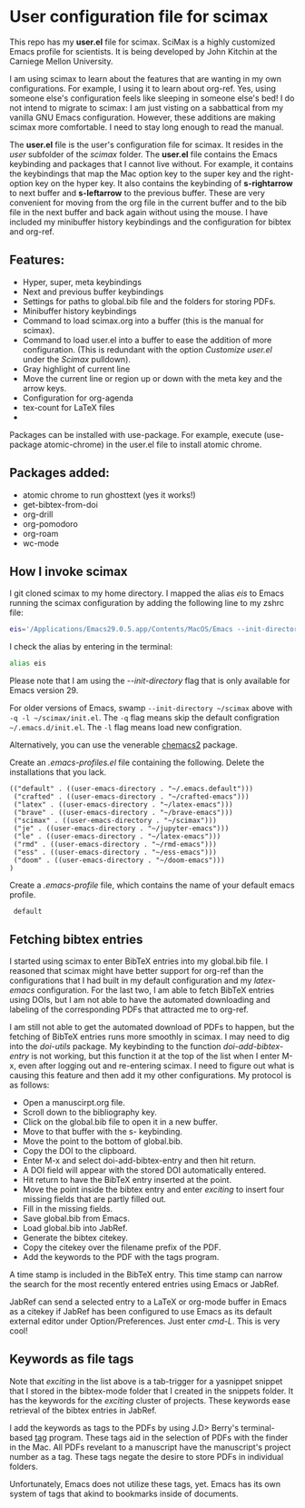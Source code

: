 # User configuration file for scimax


This repo has my **user.el** file for scimax.
SciMax is a highly customized Emacs profile for scientists.
It is being developed by John Kitchin at the Carniege Mellon University. 

I am using scimax to learn about the features that are wanting in my own configurations.
For example, I using it to learn about org-ref.
Yes, using someone else's configuration feels like sleeping in someone else's bed!
I do not intend to migrate to scimax: I am just visting on a sabbattical from my vanilla GNU Emacs configuration.
However, these additions are making scimax more comfortable.
I need to stay long enough to read the manual.

The **user.el** file is the user's configuration file for scimax.
It resides in the *user* subfolder of the *scimax* folder.
The  **user.el** file contains the Emacs keybinding and packages that I cannot live without.
For example, it contains the keybindings that map the Mac option key to the super key and the  right-option key on the hyper key.
It also contains the keybinding of **s-rightarrow** to next buffer and **s-leftarrow** to the previous buffer.
These are very convenient for moving from the org file  in the current buffer and to the bib file in the next buffer and back again without using the mouse.
I have included my minibuffer history keybindings and the configuration for bibtex and org-ref.

## Features:

- Hyper, super, meta keybindings
- Next and previous buffer keybindings
- Settings for paths to global.bib file and the folders for storing PDFs.
- Minibuffer history keybindings
- Command to load scimax.org into a buffer (this is the manual for scimax).
- Command to load user.el into a buffer to ease the addition of more configuration. (This is redundant with the option *Customize user.el* under the *Scimax* pulldown).
- Gray highlight of current line
- Move the current line or region up or down with the meta key and the arrow keys.
- Configuration for org-agenda
- tex-count for LaTeX files
- 


Packages can be installed with use-package.
For example, execute (use-package atomic-chrome) in the user.el file to install atomic chrome.

## Packages added:

- atomic chrome to run ghosttext (yes it works!)
- get-bibtex-from-doi
- org-drill
- org-pomodoro
- org-roam
- wc-mode

## How I invoke scimax

I git cloned scimax to my home directory.
I mapped the alias *eis* to Emacs running the scimax configuration by adding the following line to my zshrc file:

```bash
eis='/Applications/Emacs29.0.5.app/Contents/MacOS/Emacs --init-directory ~/scimax'
```

I check the alias by entering in the terminal:
  
```bash  
alias eis
```
Please note that I am using the *--init-directory* flag that is only available for Emacs version 29.
  
For older versions of Emacs, swamp `--init-directory ~/scimax` above with `-q -l ~/scimax/init.el`.
The `-q` flag means skip the default configration `~/.emacs.d/init.el`.
The `-l` flag means load new configration.
  
Alternatively, you can use the venerable [chemacs2](https://github.com/plexus/chemacs2) package. 

Create an *.emacs-profiles.el* file containing the following.
Delete the installations that you lack.
  
```elisp
(("default" . ((user-emacs-directory . "~/.emacs.default")))
 ("crafted" . ((user-emacs-directory . "~/crafted-emacs")))
 ("latex" . ((user-emacs-directory . "~/latex-emacs")))
 ("brave" . ((user-emacs-directory . "~/brave-emacs")))
 ("scimax" . ((user-emacs-directory . "~/scimax")))
 ("je" . ((user-emacs-directory . "~/jupyter-emacs")))
 ("le" . ((user-emacs-directory . "~/latex-emacs")))
 ("rmd" . ((user-emacs-directory . "~/rmd-emacs")))
 ("ess" . ((user-emacs-directory . "~/ess-emacs")))
 ("doom" . ((user-emacs-directory . "~/doom-emacs")))
)
```  
  
Create a *.emacs-profile* file, which contains the name of your default emacs profile.
 
```elisp
 default
 ``` 
  
  
  
## Fetching bibtex entries

I started using scimax to enter BibTeX  entries into my global.bib file.
I reasoned that scimax might have better support for org-ref than the configurations that I had built in my default configuration and my *latex-emacs* configuration.
For the last two, I am able to fetch BibTeX entries using DOIs, but I am not able to have the automated downloading and labeling of the corresponding PDFs that attracted me to org-ref.

I am still not able to get the automated download of PDFs to happen, but the fetching of BibTeX entries runs more smoothly in scimax.
I may need to dig into the *doi-utils* package.
My keybinding to the function *doi-add-bibtex-entry* is not working, but this function it at the top of the list when I enter M-x, even after logging out and re-entering scimax.
I need to figure out what is causing this feature and then add it my other configurations.
My protocol is as follows:

- Open a manuscirpt.org file.
- Scroll down to the bibliography key.
- Click on the global.bib file to open it in a new buffer.
- Move to that buffer with the s-<right> keybinding.
- Move the point to the bottom of global.bib.
- Copy the DOI to the clipboard.
- Enter M-x and select doi-add-bibtex-entry and then hit return.
- A DOI field will appear with the stored DOI automatically entered. 
- Hit return to have the BibTeX entry inserted at the point.
- Move the point inside the bibtex entry and enter *exciting<tab>* to insert four missing fields that are partly filled out.
- Fill in the missing fields.
- Save global.bib from Emacs.
- Load global.bib into JabRef.
- Generate the bibtex citekey.
- Copy the citekey over the filename prefix of the PDF.
- Add the keywords to the PDF with the tags program.

A time stamp is included in the BibTeX entry.
This time stamp can narrow the search for the most recently entered entries using Emacs or JabRef.
  
JabRef can send a selected entry to a LaTeX or org-mode buffer in Emacs as a citekey if JabRef has been configured to use Emacs as its default external editor under Option/Preferences.
Just enter *cmd-L*.
This is very cool!

## Keywords as file tags
  
Note that *exciting* in the list above is a tab-trigger for a yasnippet snippet that I stored in the bibtex-mode folder that I created in the snippets folder. 
It has the keywords for the *exciting* cluster of projects.
These keywords ease retrieval of the bibtex entries in JabRef.

I add the keywords as tags to the PDFs by using J.D> Berry's terminal-based [tag](https://github.com/jdberry/tag) program.
These tags aid in the selection of PDFs with the finder in the Mac.
All PDFs revelant to a manuscript have the manuscript's project number as a tag.
These tags negate the desire to store PDFs in individual folders.
  
Unfortunately, Emacs does not utilize these tags, yet.
Emacs has its own system of tags that akind to bookmarks inside of documents.

